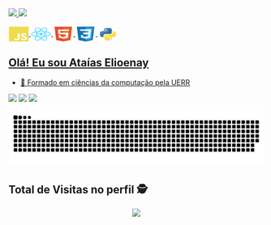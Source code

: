 <div>
  <a href="https://github.com/elioenay99">
  <img height="180em" src="https://github-readme-stats.vercel.app/api?username=elioenay99&show_icons=true&theme=dark&include_all_commits=true&count_private=true"/>
  <img height="180em" src="https://github-readme-stats.vercel.app/api/top-langs/?username=elioenay99&layout=compact&langs_count=7&theme=dark"/>
</div>

  
  <div style="display: inline_block"><br>
  <img align="center" alt="Elioenay-Js" height="30" width="40" src="https://raw.githubusercontent.com/devicons/devicon/master/icons/javascript/javascript-plain.svg">
  <img align="center" alt="Elioenay-React" height="30" width="40" src="https://raw.githubusercontent.com/devicons/devicon/master/icons/react/react-original.svg">
  <img align="center" alt="Elioenay-HTML" height="30" width="40" src="https://raw.githubusercontent.com/devicons/devicon/master/icons/html5/html5-original.svg">
  <img align="center" alt="Elioenay-CSS" height="30" width="40" src="https://raw.githubusercontent.com/devicons/devicon/master/icons/css3/css3-original.svg">
  <img align="center" alt="Elioenay-Python" height="30" width="40" src="https://raw.githubusercontent.com/devicons/devicon/master/icons/python/python-original.svg">

</div>
  
## Olá! Eu sou Ataías Elioenay
- 🔭 Formado em ciências da computação pela UERR 
<div> 
  <a href="https://www.instagram.com/ataiaselioenay/" target="_blank"><img src="https://img.shields.io/badge/-Instagram-%23E4405F?style=for-the-badge&logo=instagram&logoColor=white" target="_blank"></a>
  <a href = "mailto:elioenay99@gmail.com"><img src="https://img.shields.io/badge/-Gmail-%23333?style=for-the-badge&logo=gmail&logoColor=white" target="_blank"></a>
  <a href="https://www.linkedin.com/in/ataias-elioenay-55144121a/" target="_blank"><img src="https://img.shields.io/badge/-LinkedIn-%230077B5?style=for-the-badge&logo=linkedin&logoColor=white" target="_blank"></a> 
 
 ![Snake animation](https://github.com/elioenay99/elioenay99/blob/output/github-contribution-grid-snake.svg)
 
</div>
</p>

<p align="center"> 

 ## Total de Visitas no perfil :detective: <br>
 <p align="center"> 
   <img alingn="center" src="https://profile-counter.glitch.me/elioenay99/count.svg" />
 </p>

</p>
